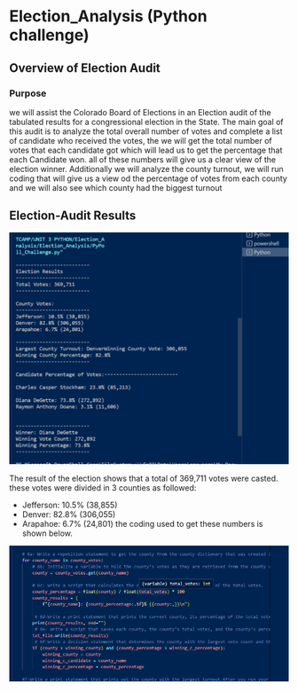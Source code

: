 # Election_Analysis (Python challenge)

## Overview of Election Audit
### Purpose
we will assist the Colorado Board of Elections in an Election audit of the tabulated results for a congressional election in the State. The main goal of this audit is to analyze the total overall number of votes and complete a list of candidate who received the votes, the we will get the total number of votes that each candidate got which will lead us to get the percentage that each Candidate won. all of these numbers will give us a clear view of the election winner.
Additionally we will analyze the county turnout, we will run coding that will give us a view od the percentage of votes from each county and we will also see which county had the biggest turnout

## Election-Audit Results
![election_analysis.png](election_analysis.png)

The result of the election shows that a total of 369,711 votes were casted. these votes were divided in 3 counties as followed:
* Jefferson: 10.5% (38,855)
* Denver: 82.8% (306,055)
* Arapahoe: 6.7% (24,801)
the coding used to get these numbers is shown below.

![total_number_of_votes_per_county.png](total_number_of_votes_per_county.png)

